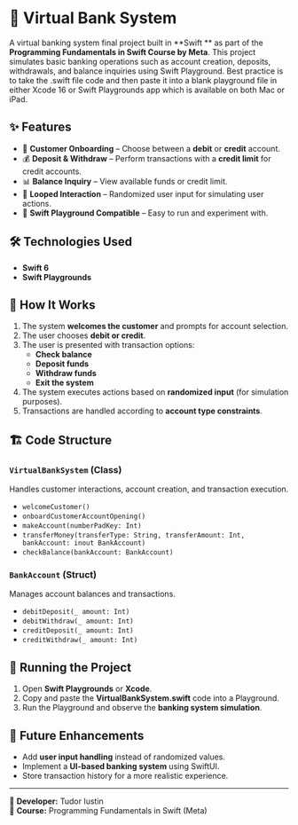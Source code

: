 # 🏦 Virtual Bank System

A virtual banking system final project built in **Swift ** as part of the **Programming Fundamentals in Swift Course by Meta**. This project simulates basic banking operations such as account creation, deposits, withdrawals, and balance inquiries using Swift Playground. Best practice is to take the .swift file code and then paste it into a blank playground file in either Xcode 16 or Swift Playgrounds app which is available on both  Mac or iPad.

## ✨ Features

- 📌 **Customer Onboarding** – Choose between a **debit** or **credit** account.
- 💰 **Deposit & Withdraw** – Perform transactions with a **credit limit** for credit accounts.
- 📊 **Balance Inquiry** – View available funds or credit limit.
- 🔄 **Looped Interaction** – Randomized user input for simulating user actions.
- 🚀 **Swift Playground Compatible** – Easy to run and experiment with.

## 🛠 Technologies Used

- **Swift 6**
- **Swift Playgrounds**

## 📜 How It Works

1. The system **welcomes the customer** and prompts for account selection.
2. The user chooses **debit or credit**.
3. The user is presented with transaction options:
   - **Check balance**
   - **Deposit funds**
   - **Withdraw funds**
   - **Exit the system**
4. The system executes actions based on **randomized input** (for simulation purposes).
5. Transactions are handled according to **account type constraints**.

## 🏗 Code Structure

### `VirtualBankSystem` (Class)
Handles customer interactions, account creation, and transaction execution.

- `welcomeCustomer()`
- `onboardCustomerAccountOpening()`
- `makeAccount(numberPadKey: Int)`
- `transferMoney(transferType: String, transferAmount: Int, bankAccount: inout BankAccount)`
- `checkBalance(bankAccount: BankAccount)`

### `BankAccount` (Struct)
Manages account balances and transactions.

- `debitDeposit(_ amount: Int)`
- `debitWithdraw(_ amount: Int)`
- `creditDeposit(_ amount: Int)`
- `creditWithdraw(_ amount: Int)`

## 🚀 Running the Project

1. Open **Swift Playgrounds** or **Xcode**.
2. Copy and paste the **VirtualBankSystem.swift** code into a Playground.
3. Run the Playground and observe the **banking system simulation**.

## 📌 Future Enhancements

- Add **user input handling** instead of randomized values.
- Implement a **UI-based banking system** using SwiftUI.
- Store transaction history for a more realistic experience.

---

📌 **Developer:** Tudor Iustin  
📌 **Course:** Programming Fundamentals in Swift (Meta)  
